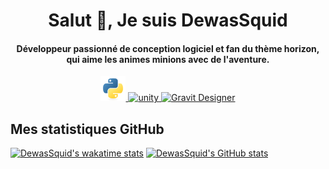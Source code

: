 <h1 align="center">Salut 👋, Je suis DewasSquid</h1>
<h4 align="center">Développeur passionné de conception logiciel et fan du thème horizon, qui aime les animes minions avec de l'aventure.</h4>

<p align="center">
  <a href="https://www.python.org" target="_blank"> <img src="https://raw.githubusercontent.com/devicons/devicon/master/icons/python/python-original.svg" alt="python" width="40" height="40"/> </a>
  <a href="https://java.com/" target="_blank"> <img src="https://www.vectorlogo.zone/logos/java/java-icon.svg" alt="unity" width="40" height="40"/> </a> 
  <a href="https://https://designer.gravit.io/" target="_blank"> <img src="https://upload.wikimedia.org/wikipedia/commons/d/dc/Gravit_Designer_Logo.svg" alt="Gravit Designer" width="40" height="40"/> </a> 
</p>


## Mes statistiques GitHub
[![DewasSquid's wakatime stats](https://github-readme-stats.vercel.app/api/wakatime?username=DewasSquid&theme=onedark&hide_border=true&locale=fr&border_radius=0)](https://wakatime.com/@DewasSquid)
[![DewasSquid's GitHub stats](https://github-readme-stats.vercel.app/api?username=DewasSquid&theme=onedark&hide_border=true&locale=fr&count_private=true&border_radius=0&show_icons=false&hide_rank=true)](https://github.com/DewasSquid/)
